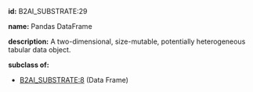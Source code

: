 **id:** B2AI_SUBSTRATE:29

**name:** Pandas DataFrame

**description:** A two-dimensional, size-mutable, potentially heterogeneous tabular data object.

**subclass of:**

- [B2AI_SUBSTRATE:8](../substrates/data-frame.markdown) (Data Frame)
